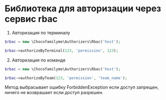 # Библиотека для авторизации через сервис rbac

1. Авторизация по терминалу
```php
$rbac = new \Chocofamilyme\Authorizers\Rbac('host');

$rbac->authorizeByTerminal(123, 'permission', 123);
```

2. Авторизация по команде
```php
$rbac = new \Chocofamilyme\Authorizers\Rbac('host');

$rbac->authorizeByTeam(123, 'permission', 'team_name');
```

Метод выбрасывает ошибку ForbiddenException если доступ запрещен, ничего не возврашает если доступ разрешен.